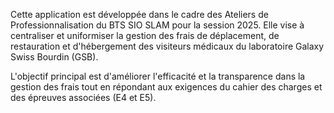 Cette application est développée dans le cadre des Ateliers de Professionnalisation du BTS SIO SLAM pour la session 2025. Elle vise à centraliser et uniformiser la gestion des frais de déplacement, de restauration et d'hébergement des visiteurs médicaux du laboratoire Galaxy Swiss Bourdin (GSB).

L'objectif principal est d'améliorer l'efficacité et la transparence dans la gestion des frais tout en répondant aux exigences du cahier des charges et des épreuves associées (E4 et E5).
